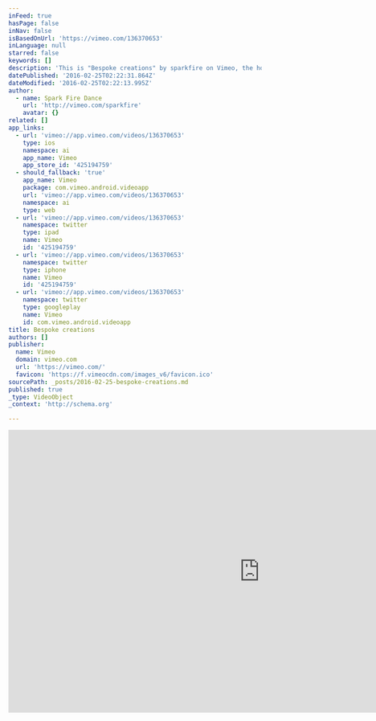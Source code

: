 ```yaml
---
inFeed: true
hasPage: false
inNav: false
isBasedOnUrl: 'https://vimeo.com/136370653'
inLanguage: null
starred: false
keywords: []
description: 'This is "Bespoke creations" by sparkfire on Vimeo, the home for high quality videos and the people who love them.'
datePublished: '2016-02-25T02:22:31.864Z'
dateModified: '2016-02-25T02:22:13.995Z'
author:
  - name: Spark Fire Dance
    url: 'http://vimeo.com/sparkfire'
    avatar: {}
related: []
app_links:
  - url: 'vimeo://app.vimeo.com/videos/136370653'
    type: ios
    namespace: ai
    app_name: Vimeo
    app_store_id: '425194759'
  - should_fallback: 'true'
    app_name: Vimeo
    package: com.vimeo.android.videoapp
    url: 'vimeo://app.vimeo.com/videos/136370653'
    namespace: ai
    type: web
  - url: 'vimeo://app.vimeo.com/videos/136370653'
    namespace: twitter
    type: ipad
    name: Vimeo
    id: '425194759'
  - url: 'vimeo://app.vimeo.com/videos/136370653'
    namespace: twitter
    type: iphone
    name: Vimeo
    id: '425194759'
  - url: 'vimeo://app.vimeo.com/videos/136370653'
    namespace: twitter
    type: googleplay
    name: Vimeo
    id: com.vimeo.android.videoapp
title: Bespoke creations
authors: []
publisher:
  name: Vimeo
  domain: vimeo.com
  url: 'https://vimeo.com/'
  favicon: 'https://f.vimeocdn.com/images_v6/favicon.ico'
sourcePath: _posts/2016-02-25-bespoke-creations.md
published: true
_type: VideoObject
_context: 'http://schema.org'

---
```

<iframe src="https://cdn.embedly.com/widgets/media.html?src=https%3A%2F%2Fplayer.vimeo.com%2Fvideo%2F136370653&amp;url=https%3A%2F%2Fvimeo.com%2F136370653&amp;image=http%3A%2F%2Fi.vimeocdn.com%2Fvideo%2F531022281_1280.jpg&amp;key=b7d04c9b404c499eba89ee7072e1c4f7&amp;type=text%2Fhtml&amp;schema=vimeo" width="1000" height="563" scrolling="no" frameborder="0" allowfullscreen="allowfullscreen" style=""></iframe>